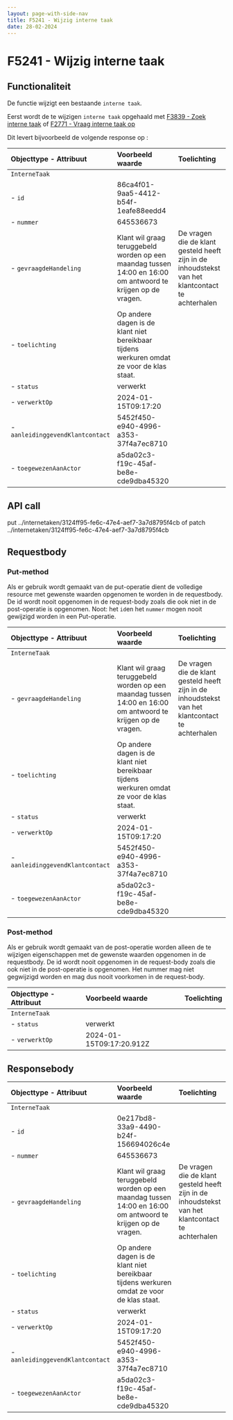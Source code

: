 ```yaml
---
layout: page-with-side-nav
title: F5241 - Wijzig interne taak
date: 28-02-2024
---
```


# F5241 - Wijzig interne taak

## Functionaliteit

De functie wijzigt een bestaande `interne taak`. 

Eerst wordt de te wijzigen `interne taak` opgehaald met [F3839 - Zoek interne taak](./3839) of [F2771 - Vraag interne taak op](./2771)

Dit levert bijvoorbeeld de volgende response op :

| Objecttype - Attribuut | Voorbeeld waarde | Toelichting |
| :----------- | :----------- | :----------- |
| `InterneTaak` | | |
| - `id` | 86ca4f01-9aa5-4412-b54f-1eafe88eedd4 |  |
| - `nummer` | 645536673 |  |
| - `gevraagdeHandeling` | Klant wil graag teruggebeld worden op een maandag tussen 14:00 en 16:00 om antwoord te krijgen op de vragen. | De vragen die de klant gesteld heeft zijn in de inhoudstekst van het klantcontact te achterhalen |
| - `toelichting` | Op andere dagen is de klant niet bereikbaar tijdens werkuren omdat ze voor de klas staat. |  | 
| - `status` | verwerkt | |
| - `verwerktOp` | 2024-01-15T09:17:20|  |
| - `aanleidinggevendKlantcontact` | 5452f450-e940-4996-a353-37f4a7ec8710 | |
| - `toegewezenAanActor` | a5da02c3-f19c-45af-be8e-cde9dba45320 | | 

## API call

put ../internetaken/3124ff95-fe6c-47e4-aef7-3a7d8795f4cb  of 
patch ../internetaken/3124ff95-fe6c-47e4-aef7-3a7d8795f4cb

## Requestbody

### Put-method

Als er gebruik wordt gemaakt van de put-operatie dient de volledige resource met gewenste waarden opgenomen te worden in de requestbody. 
De id wordt nooit opgenomen in de request-body zoals die ook niet in de post-operatie is opgenomen. 
Noot: het `id`en het `nummer` mogen nooit gewijzigd worden in een Put-operatie.

| Objecttype - Attribuut | Voorbeeld waarde | Toelichting |
| :----------- | :----------- | :----------- |
| `InterneTaak` | | |
| - `gevraagdeHandeling` | Klant wil graag teruggebeld worden op een maandag tussen 14:00 en 16:00 om antwoord te krijgen op de vragen. | De vragen die de klant gesteld heeft zijn in de inhoudstekst van het klantcontact te achterhalen |
| - `toelichting` | Op andere dagen is de klant niet bereikbaar tijdens werkuren omdat ze voor de klas staat. |  | 
| - `status` | verwerkt | |
| - `verwerktOp` | 2024-01-15T09:17:20|  |
| - `aanleidinggevendKlantcontact` | 5452f450-e940-4996-a353-37f4a7ec8710 | |
| - `toegewezenAanActor` | a5da02c3-f19c-45af-be8e-cde9dba45320 | | 

### Post-method

Als er gebruik wordt gemaakt van de post-operatie worden alleen de te wijzigen eigenschappen met de gewenste waarden opgenomen in de requestbody. 
De id wordt nooit opgenomen in de request-body zoals die ook niet in de post-operatie is opgenomen. 
Het nummer mag niet gegwijzigd worden en mag dus nooit voorkomen in de request-body.

| Objecttype - Attribuut | Voorbeeld waarde | Toelichting |
| :----------- | :----------- | :----------- |
| `InterneTaak` | | |
| - `status` | verwerkt | |
| - `verwerktOp` | 2024-01-15T09:17:20.912Z |  |

## Responsebody

| Objecttype - Attribuut | Voorbeeld waarde | Toelichting |
| :----------- | :----------- | :----------- |
| `InterneTaak` | | |
| - `id` | 0e217bd8-33a9-4490-b24f-156694026c4e |  |
| - `nummer` | 645536673 |  |
| - `gevraagdeHandeling` | Klant wil graag teruggebeld worden op een maandag tussen 14:00 en 16:00 om antwoord te krijgen op de vragen. | De vragen die de klant gesteld heeft zijn in de inhoudstekst van het klantcontact te achterhalen |
| - `toelichting` | Op andere dagen is de klant niet bereikbaar tijdens werkuren omdat ze voor de klas staat. |  | 
| - `status` | verwerkt | |
| - `verwerktOp` | 2024-01-15T09:17:20 |  |
| - `aanleidinggevendKlantcontact` | 5452f450-e940-4996-a353-37f4a7ec8710 | |
| - `toegewezenAanActor` | a5da02c3-f19c-45af-be8e-cde9dba45320 | | 

